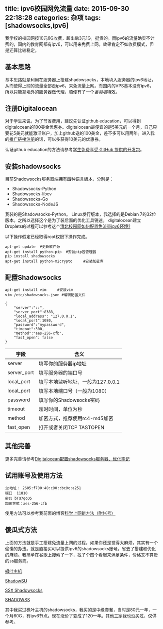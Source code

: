 title: ipv6校园网免流量
date: 2015-09-30 22:18:28
categories: 杂项
tags: [shadowsocks,ipv6]
---
我学校的校园网按10元6G收费，超出后3元1G，挺贵的。而ipv6的流量确实不计费的，国内的教育网都有ipv6，可以用来免费上网。效果肯定不如收费模式，但是还算比较稳定。
## 基本思路
基本思路就是利用在服务器上搭建shadowsocks，本地填入服务器的ipv6地址，从而使得上网的流量全部走ipv6，来免流量上网。而国内的VPS基本没有ipv6，所以只能拿境外的服务器做代理，顺便有了一个*番羽墙*特效。
## 注册Digitalocean
对于学生来说，为了节省费用，建议先认证github education，可以得到digitalocean的100美金优惠券。digitalocean最便宜的是5美元的一个月，自己只要花5美元就能激活账户，加上github送的100美金，差不多可以用两年。进入我的[推广链接注册](www.digitalocean.com/?refcode=c7f58a8dc827)的话，可以多获得10美元的优惠券。

认证github education的方法请参考[学生免费享受 GitHub 提供的开发包](http://www.caoqq.net/github-pack.html)。
## 安装shadowsocks
目前Shadowsocks服务器端拥有四种语言版本，分别是：

- Shadowsocks-Python
- Shadowsocks-libev
- Shadowsocks-Go
- Shadowsocks-NodeJS

我装的是Shadowsocks-Python。
Linux发行版本，我选择的是Debian 7的32位版本。之所以选择这个是为了装后面的优化工具锐速。
digitalocean建立Droplets的过程可以参考这个[清北校园网如何配置免流量ipv6环境?](http://www.zhihu.com/question/25261199)

以下操作假定已经取得root权限下操作完成。


```
apt-get update  #更新软件源
apt-get install python-pip  #安装pip包管理器
pip install shadowsocks
apt-get install python-m2crypto     #安装加密库
```
## 配置Shadowsocks
```
apt-get install vim     #安装vim
vim /etc/shadowsocks.json #编辑配置文件
```
```
{
    "server":"::", 
    "server_port":8388,
    "local_address": "127.0.0.1",
    "local_port":1080,
    "password":"mypassword",
    "timeout":300,
    "method":"aes-256-cfb",
    "fast_open": false
}
```
| 字段 | 含义 |
|------|------|
|server|填写你的服务器ip地址|
|server_port	|填写服务器的端口号|
|local_port|	填写本地监听地址，一般为127.0.0.1|
|local_port	|填写本地端口号（一般为1080）|
|password	|填写你的Shadowsocks密码|
|timeout	|超时时间，单位为秒|
|method	|加密方式，推荐使用rc4-md5加密|
|fast_open	|打开或者关闭TCP TASTOPEN|

## 其他完善
更多完善请参考[Digitalocean配置shadowsocks服务器、优化笔记](http://notes.xiamo.tk/2015-06-17-Digitalocean%E9%85%8D%E7%BD%AEshadowsocks%E6%9C%8D%E5%8A%A1%E5%99%A8-%E4%BC%98%E5%8C%96%E7%AC%94%E8%AE%B0.html)
## 试用账号及使用方法
```
ip地址： 2605:f700:40:c00::bc0c:a251
端口  11810 
密码 bTQ7qoD5 
加密方式：aes-256-cfb
```
使用方法可以参考我前面的博客[科学上网新方法（附帐号）](http://linjiangxian998.com/2014/11/29/six/)

## 傻瓜式方法
上面的方法就是手工搭建免流量上网的过程，如果你还是觉得太麻烦，其实有一个偷懒的办法。就是直接买可以提供ipv6的shadowsocks账号。省去了搭建和优化的麻烦。我简单在谷歌上搜索了一下，找了个四个看起来满足条件，价格又不算贵的ss服务商。

[枫叶主机](http://www.fyzhuji.com/aff.php?aff=1438)

[ShadowSU](http://www.shadowsu.com/shadowsocks.html)

[SSX Shadowsocks](https://www.youss.org/)

[SHADOWSS](http://www.shadowss.net/)

其中我买过枫叶主机的shadowsocks，我买的是中级套餐，当时是80元一年，一个月60G，有ipv6节点。现在涨价了变成了120一年。其他三家我也没买过，仅供参考。